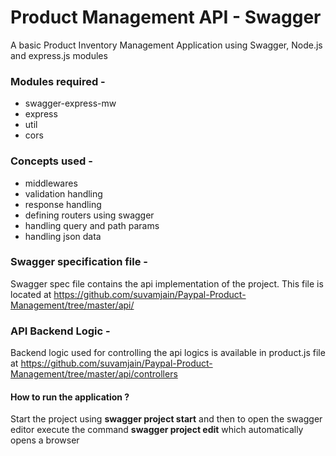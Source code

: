 # Product Management API - Swagger
A basic Product Inventory Management Application using Swagger, Node.js and express.js modules

### Modules required - 
  - swagger-express-mw
  - express
  - util
  - cors
  
  
### Concepts used - 
  - middlewares
  - validation handling
  - response handling 
  - defining routers using swagger
  - handling query and path params
  - handling json data
  
 
 ### Swagger specification file - 
  Swagger spec file contains the api implementation of the project. This file is located at https://github.com/suvamjain/Paypal-Product-Management/tree/master/api/
  
 ### API Backend Logic - 
  Backend logic used for controlling the api logics is available in product.js file at https://github.com/suvamjain/Paypal-Product-Management/tree/master/api/controllers
  
#### How to run the application ?
 Start the project using **swagger project start** and then to open the swagger editor execute the command **swagger project edit** which automatically opens a browser
